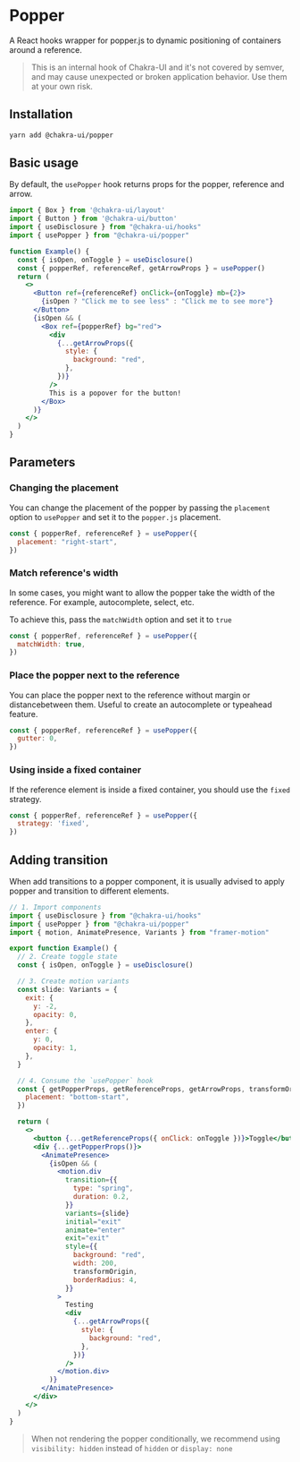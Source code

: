 # Popper

A React hooks wrapper for popper.js to dynamic positioning of containers around
a reference.

> This is an internal hook of Chakra-UI and it's not covered by semver, and may
> cause unexpected or broken application behavior. Use them at your own risk.

## Installation

```sh
yarn add @chakra-ui/popper
```

## Basic usage

By default, the `usePopper` hook returns props for the popper, reference and
arrow.

```jsx
import { Box } from '@chakra-ui/layout'
import { Button } from '@chakra-ui/button'
import { useDisclosure } from "@chakra-ui/hooks"
import { usePopper } from "@chakra-ui/popper"

function Example() {
  const { isOpen, onToggle } = useDisclosure()
  const { popperRef, referenceRef, getArrowProps } = usePopper()
  return (
    <>
      <Button ref={referenceRef} onClick={onToggle} mb={2}>
        {isOpen ? "Click me to see less" : "Click me to see more"}
      </Button>
      {isOpen && (
        <Box ref={popperRef} bg="red">
          <div
            {...getArrowProps({
              style: {
                background: "red",
              },
            })}
          />
          This is a popover for the button!
        </Box>
      )}
    </>
  )
}
```

## Parameters

### Changing the placement

You can change the placement of the popper by passing the `placement` option to
`usePopper` and set it to the `popper.js` placement.

```jsx
const { popperRef, referenceRef } = usePopper({
  placement: "right-start",
})
```

### Match reference's width

In some cases, you might want to allow the popper take the width of the
reference. For example, autocomplete, select, etc.

To achieve this, pass the `matchWidth` option and set it to `true`

```jsx
const { popperRef, referenceRef } = usePopper({
  matchWidth: true,
})
```

### Place the popper next to the reference

You can place the popper next to the reference without margin or distancebetween them. 
Useful to create an autocomplete or typeahead feature.

```jsx
const { popperRef, referenceRef } = usePopper({
  gutter: 0,
})
```

### Using inside a fixed container

If the reference element is inside a fixed container, you should use the `fixed` strategy.

```jsx
const { popperRef, referenceRef } = usePopper({
  strategy: 'fixed',
})
```

## Adding transition

When add transitions to a popper component, it is usually advised to apply
popper and transition to different elements.

```jsx
// 1. Import components
import { useDisclosure } from "@chakra-ui/hooks"
import { usePopper } from "@chakra-ui/popper"
import { motion, AnimatePresence, Variants } from "framer-motion"

export function Example() {
  // 2. Create toggle state
  const { isOpen, onToggle } = useDisclosure()

  // 3. Create motion variants
  const slide: Variants = {
    exit: {
      y: -2,
      opacity: 0,
    },
    enter: {
      y: 0,
      opacity: 1,
    },
  }

  // 4. Consume the `usePopper` hook
  const { getPopperProps, getReferenceProps, getArrowProps, transformOrigin } = usePopper({
    placement: "bottom-start",
  })

  return (
    <>
      <button {...getReferenceProps({ onClick: onToggle })}>Toggle</button>
      <div {...getPopperProps()}>
        <AnimatePresence>
          {isOpen && (
            <motion.div
              transition={{
                type: "spring",
                duration: 0.2,
              }}
              variants={slide}
              initial="exit"
              animate="enter"
              exit="exit"
              style={{
                background: "red",
                width: 200,
                transformOrigin,
                borderRadius: 4,
              }}
            >
              Testing
              <div
                {...getArrowProps({
                  style: {
                    background: "red",
                  },
                })}
              />
            </motion.div>
          )}
        </AnimatePresence>
      </div>
    </>
  )
}
```

> When not rendering the popper conditionally, we recommend using
> `visibility: hidden` instead of `hidden` or `display: none`
